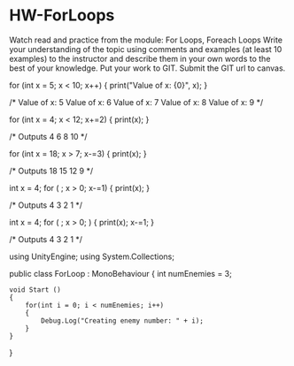 # HW-ForLoops
Watch read and practice from the module: For Loops, Foreach Loops  Write your understanding of the topic using comments and examples (at least 10 examples) to the instructor and describe them in your own words to the best of your knowledge. Put your work to GIT. Submit the GIT url to canvas. 

for (int x = 5; x < 10; x++)
{
  print("Value of x: {0}", x);
}

/*
Value of x: 5
Value of x: 6
Value of x: 7
Value of x: 8
Value of x: 9
*/

for (int x = 4; x < 12; x+=2)
{
  print(x);
}

/* Outputs
4
6
8
10
*/

for (int x = 18; x > 7; x-=3)
{
  print(x);
}

/* Outputs
18
15
12
9
*/

int x = 4;
for ( ; x > 0; x-=1)
{
  print(x);
}

/* Outputs
4
3
2
1
*/

int x = 4;
for ( ; x > 0; )
{
  print(x);
  x-=1;
}

/* Outputs
4
3
2
1
*/

using UnityEngine;
using System.Collections;

public class ForLoop : MonoBehaviour
{
    int numEnemies = 3;
    
    
    void Start ()
    {
        for(int i = 0; i < numEnemies; i++)
        {
            Debug.Log("Creating enemy number: " + i);
        }
    }
}
